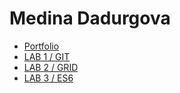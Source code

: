 # Medina Dadurgova

- [Portfolio](https://github.com/madoska/2imd-webtechadvanced-portfolio)
- [LAB 1 / GIT](https://github.com/madoska/2imd-webtechadvanced-portfolio/tree/main/LAB1-GIT)
- [LAB 2 / GRID](https://github.com/madoska/2imd-webtechadvanced-portfolio/tree/main/LAB2-GRID)
- [LAB 3 / ES6](https://github.com/madoska/2imd-webtechadvanced-portfolio/tree/main/LAB3-ES6)